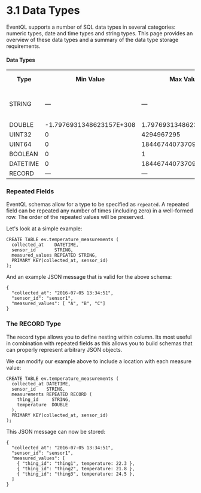 3.1 Data Types
==============

EventQL supports a number of SQL data types in several categories: numeric types,
date and time types and string types. This page provides an overview of these data
types and a summary of the data type storage requirements. 

#### Data Types

<table class="table">
  <tr>
    <th>Type</th>
    <th>Min Value</th>
    <th>Max Value</th>
    <th>Size (Bits)</th>
  </tr>
  <tr>
    <td>STRING</td>
    <td>&mdash;</td>
    <td>&mdash;</td>
    <td>8-32 + $len * 8</td>
  </tr>
  <tr>
    <td>DOUBLE</td>
    <td>-1.7976931348623157E+308</td>
    <td>1.7976931348623157E+308</td>
    <td>64</td>
  </tr>
  <tr>
    <td>UINT32</td>
    <td>0</td>
    <td>4294967295</td>
    <td>8-32</td>
  </tr>
  <tr>
    <td>UINT64</td>
    <td>0</td>
    <td>18446744073709551615</td>
    <td>8-64</td>
  </tr>
  <tr>
    <td>BOOLEAN</td>
    <td>0</td>
    <td>1</td>
    <td>1</td>
  </tr>
  <tr>
    <td>DATETIME</td>
    <td>0</td>
    <td>18446744073709551615</td>
    <td>8-64</td>
  </tr>
  <tr>
    <td>RECORD</td>
    <td>&mdash;</td>
    <td>&mdash;</td>
    <td>0</td>
  </tr>
</table>


### Repeated Fields

EventQL schemas allow for a type to be specified as `repeated`. A repeated field
can be repeated any number of times (including zero) in a well-formed row.
The order of the repeated values will be preserved.

Let's look at a simple example:

    CREATE TABLE ev.temperature_measurements (
      collected_at    DATETIME,
      sensor_id       STRING,
      measured_values REPEATED STRING,
      PRIMARY KEY(collected_at, sensor_id)
    );

And an example JSON message that is valid for the above schema:

    {
      "collected_at": "2016-07-05 13:34:51",
      "sensor_id": "sensor1",
      "measured_values": [ "A", "B", "C"]
    }

### The RECORD Type

The record type allows you to define nesting within column. Its most useful in
combination with repeated fields as this allows you to build schemas that can
properly represent arbitrary JSON objects.

We can modify our example above to include a location with each measure value:

    CREATE TABLE ev.temperature_measurements (
      collected_at DATETIME,
      sensor_id    STRING,
      measurements REPEATED RECORD (
        thing_id     STRING,
        temperature  DOUBLE
      ),
      PRIMARY KEY(collected_at, sensor_id)
    );

This JSON message can now be stored:

    {
      "collected_at": "2016-07-05 13:34:51",
      "sensor_id": "sensor1",
      "measured_values": [
        { "thing_id": "thing1", temperature: 22.3 },
        { "thing_id": "thing2", temperature: 21.8 },
        { "thing_id": "thing3", temperature: 24.5 },
      ]
    }

